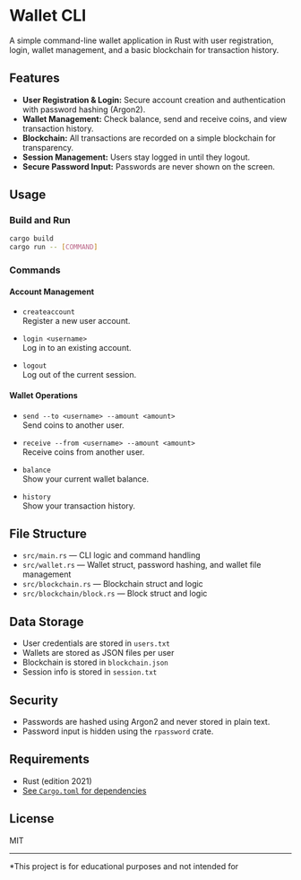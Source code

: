 # Wallet CLI

A simple command-line wallet application in Rust with user registration, login, wallet management, and a basic blockchain for transaction history.

## Features

- **User Registration & Login:** Secure account creation and authentication with password hashing (Argon2).
- **Wallet Management:** Check balance, send and receive coins, and view transaction history.
- **Blockchain:** All transactions are recorded on a simple blockchain for transparency.
- **Session Management:** Users stay logged in until they logout.
- **Secure Password Input:** Passwords are never shown on the screen.

## Usage

### Build and Run

```sh
cargo build
cargo run -- [COMMAND]
```

### Commands

#### Account Management

- `createaccount`  
  Register a new user account.

- `login <username>`  
  Log in to an existing account.

- `logout`  
  Log out of the current session.

#### Wallet Operations

- `send --to <username> --amount <amount>`  
  Send coins to another user.

- `receive --from <username> --amount <amount>`  
  Receive coins from another user.

- `balance`  
  Show your current wallet balance.

- `history`  
  Show your transaction history.

## File Structure

- `src/main.rs` — CLI logic and command handling
- `src/wallet.rs` — Wallet struct, password hashing, and wallet file management
- `src/blockchain.rs` — Blockchain struct and logic
- `src/blockchain/block.rs` — Block struct and logic

## Data Storage

- User credentials are stored in `users.txt`
- Wallets are stored as JSON files per user
- Blockchain is stored in `blockchain.json`
- Session info is stored in `session.txt`

## Security

- Passwords are hashed using Argon2 and never stored in plain text.
- Password input is hidden using the `rpassword` crate.

## Requirements

- Rust (edition 2021)
- [See `Cargo.toml` for dependencies](Cargo.toml)

## License

MIT

---

*This project is for educational purposes and not intended for
